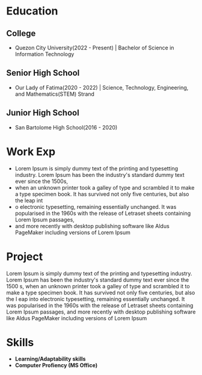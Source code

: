 # Education

## **College**  
- Quezon City University(2022 - Present) | Bachelor of Science in Information Technology
   

## **Senior High School** 
- Our Lady of Fatima(2020 - 2022) | Science, Technology, Engineering, and Mathematics(STEM) Strand
   

## **Junior High School** 
- San Bartolome High School(2016 - 2020)



# Work Exp
- Lorem Ipsum is simply dummy text of the printing and typesetting industry. Lorem Ipsum has been the industry's standard dummy text ever since the 1500s,
-  when an unknown printer took a galley of type and scrambled it to make a type specimen book. It has survived not only five centuries, but also the leap int
-  o electronic typesetting, remaining essentially unchanged. It was popularised in the 1960s with the release of Letraset sheets containing Lorem Ipsum passages,
-  and more recently with desktop publishing software like Aldus PageMaker including versions of Lorem Ipsum





# Project


Lorem Ipsum is simply dummy text of the printing and typesetting industry. Lorem Ipsum has been the industry's standard dummy text ever since the 1500
s, when an unknown printer took a galley of type and scrambled it to make a type specimen book. It has survived not only five centuries, but also the l
eap into electronic typesetting, remaining essentially unchanged. It was popularised in the 1960s with the release of Letraset sheets containing Lorem 
Ipsum passages, and more recently with desktop publishing software like Aldus PageMaker including versions of Lorem Ipsum




# Skills
 - **Learning/Adaptability skills**
 - **Computer Profiency (MS Office)**

